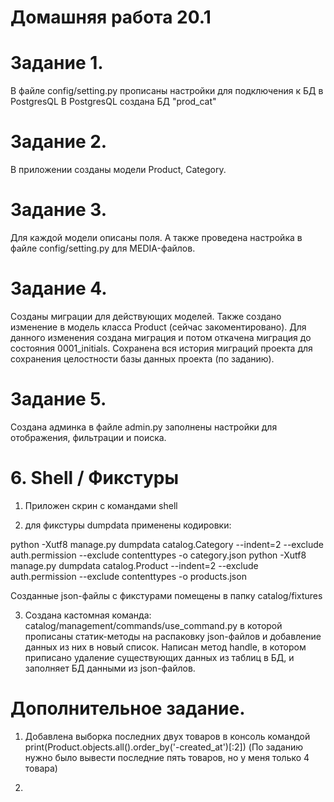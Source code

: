 # Домашняя работа 20.1

# Задание 1.
В файле config/setting.py прописаны настройки для подключения к БД в PostgresQL
В PostgresQL создана БД "prod_cat"

# Задание 2.
В приложении созданы модели Product, Category.

# Задание 3.
Для каждой модели описаны поля.
А также проведена настройка в файле config/setting.py для MEDIA-файлов.

# Задание 4.
Созданы миграции для действующих моделей.
Также создано изменение в модель класса Product (сейчас закоментировано). 
Для данного изменения создана миграция и потом откачена миграция до состояния 0001_initials.
Сохранена вся история миграций проекта для сохранения целостности базы данных проекта (по заданию).

# Задание 5.
Создана админка
в файле admin.py заполнены настройки для отображения, фильтрации и поиска.

# 6. Shell / Фикстуры 

1. Приложен скрин с командами shell

2. для фикстуры dumpdata применены кодировки:

python -Xutf8 manage.py dumpdata catalog.Category --indent=2 --exclude auth.permission --exclude contenttypes -o category.json
python -Xutf8 manage.py dumpdata catalog.Product --indent=2 --exclude auth.permission --exclude contenttypes -o products.json

Созданные json-файлы с фикстурами помещены в папку catalog/fixtures

3. Создана кастомная команда:
catalog/management/commands/use_command.py
в которой прописаны статик-методы на распаковку json-файлов и добавление данных из них в новый список.
Написан метод handle, в котором приписано удаление существующих данных из таблиц в БД, 
и заполняет БД данными из json-файлов.

# Дополнительное задание.
1. Добавлена выборка последних двух товаров в консоль командой 
print(Product.objects.all().order_by('-created_at')[:2])
(По заданию нужно было вывести последние пять товаров, но у меня только 4 товара)

2. 

